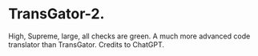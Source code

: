 # TransGator-2.
High, Supreme, large, all checks are green.
A much more advanced code translator than TransGator.
Credits to ChatGPT.
